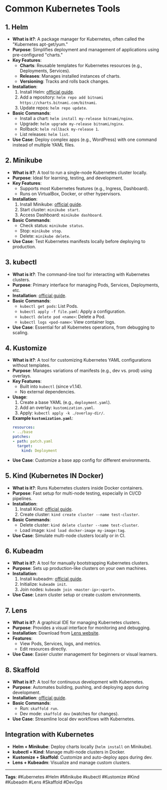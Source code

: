 # Common Kubernetes Tools

## 1. Helm
- **What is it?**: A package manager for Kubernetes, often called the "Kubernetes apt-get/yum."
- **Purpose**: Simplifies deployment and management of applications using pre-configured "charts."
- **Key Features**:
  - **Charts**: Reusable templates for Kubernetes resources (e.g., Deployments, Services).
  - **Releases**: Manages installed instances of charts.
  - **Versioning**: Tracks and rolls back changes.
- **Installation**:
  1. Install Helm: [official guide](https://helm.sh/docs/intro/install/).
  2. Add a repository: `helm repo add bitnami https://charts.bitnami.com/bitnami`.
  3. Update repos: `helm repo update`.
- **Basic Commands**:
  - Install a chart: `helm install my-release bitnami/nginx`.
  - Upgrade: `helm upgrade my-release bitnami/nginx`.
  - Rollback: `helm rollback my-release 1`.
  - List releases: `helm list`.
- **Use Case**: Deploy complex apps (e.g., WordPress) with one command instead of multiple YAML files.

## 2. Minikube
- **What is it?**: A tool to run a single-node Kubernetes cluster locally.
- **Purpose**: Ideal for learning, testing, and development.
- **Key Features**:
  - Supports most Kubernetes features (e.g., Ingress, Dashboard).
  - Runs on VirtualBox, Docker, or other hypervisors.
- **Installation**:
  1. Install Minikube: [official guide](https://minikube.sigs.k8s.io/docs/start/).
  2. Start cluster: `minikube start`.
  3. Access Dashboard: `minikube dashboard`.
- **Basic Commands**:
  - Check status: `minikube status`.
  - Stop: `minikube stop`.
  - Delete: `minikube delete`.
- **Use Case**: Test Kubernetes manifests locally before deploying to production.

## 3. kubectl
- **What is it?**: The command-line tool for interacting with Kubernetes clusters.
- **Purpose**: Primary interface for managing Pods, Services, Deployments, etc.
- **Installation**: [official guide](https://kubernetes.io/docs/tasks/tools/).
- **Basic Commands**:
  - `kubectl get pods`: List Pods.
  - `kubectl apply -f file.yaml`: Apply a configuration.
  - `kubectl delete pod <name>`: Delete a Pod.
  - `kubectl logs <pod-name>`: View container logs.
- **Use Case**: Essential for all Kubernetes operations, from debugging to scaling.

## 4. Kustomize
- **What is it?**: A tool for customizing Kubernetes YAML configurations without templates.
- **Purpose**: Manages variations of manifests (e.g., dev vs. prod) using overlays.
- **Key Features**:
  - Built into `kubectl` (since v1.14).
  - No external dependencies.
- **Usage**:
  1. Create a base YAML (e.g., `deployment.yaml`).
  2. Add an overlay: `kustomization.yaml`.
  3. Apply: `kubectl apply -k ./overlay-dir/`.
- **Example `kustomization.yaml`**:
  ```yaml
  resources:
  - ../base
  patches:
  - path: patch.yaml
    target:
      kind: Deployment
  ```
- **Use Case**: Customize a base app config for different environments.

## 5. Kind (Kubernetes IN Docker)
- **What is it?**: Runs Kubernetes clusters inside Docker containers.
- **Purpose**: Fast setup for multi-node testing, especially in CI/CD pipelines.
- **Installation**:
  1. Install Kind: [official guide](https://kind.sigs.k8s.io/docs/user/quick-start/).
  2. Create cluster: `kind create cluster --name test-cluster`.
- **Basic Commands**:
  - Delete cluster: `kind delete cluster --name test-cluster`.
  - Load image: `kind load docker-image my-image:tag`.
- **Use Case**: Simulate multi-node clusters locally or in CI.

## 6. Kubeadm
- **What is it?**: A tool for manually bootstrapping Kubernetes clusters.
- **Purpose**: Sets up production-like clusters on your own machines.
- **Installation**:
  1. Install kubeadm: [official guide](https://kubernetes.io/docs/setup/production-environment/tools/kubeadm/).
  2. Initialize: `kubeadm init`.
  3. Join nodes: `kubeadm join <master-ip>:<port>`.
- **Use Case**: Learn cluster setup or create custom environments.

## 7. Lens
- **What is it?**: A graphical IDE for managing Kubernetes clusters.
- **Purpose**: Provides a visual interface for monitoring and debugging.
- **Installation**: Download from [Lens website](https://k8slens.dev/).
- **Features**:
  - View Pods, Services, logs, and metrics.
  - Edit resources directly.
- **Use Case**: Easier cluster management for beginners or visual learners.

## 8. Skaffold
- **What is it?**: A tool for continuous development with Kubernetes.
- **Purpose**: Automates building, pushing, and deploying apps during development.
- **Installation**: [official guide](https://skaffold.dev/docs/install/).
- **Basic Commands**:
  - Run: `skaffold run`.
  - Dev mode: `skaffold dev` (watches for changes).
- **Use Case**: Streamline local dev workflows with Kubernetes.

## Integration with Kubernetes
- **Helm + Minikube**: Deploy charts locally (`helm install` on Minikube).
- **kubectl + Kind**: Manage multi-node clusters in Docker.
- **Kustomize + Skaffold**: Customize and auto-deploy apps during dev.
- **Lens + Kubeadm**: Visualize and manage custom clusters.

---

**Tags**: #Kubernetes #Helm #Minikube #kubectl #Kustomize #Kind #Kubeadm #Lens #Skaffold #DevOps